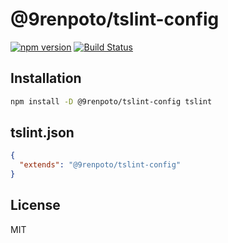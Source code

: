 # @9renpoto/tslint-config

[![npm version](https://badge.fury.io/js/%409renpoto%2Ftslint-config.svg)](https://badge.fury.io/js/%409renpoto%2Ftslint-config)
[![Build Status](https://travis-ci.org/9renpoto/config.svg?branch=master)](https://travis-ci.org/9renpoto/config)

## Installation

```sh
npm install -D @9renpoto/tslint-config tslint
```

## tslint.json

```json
{
  "extends": "@9renpoto/tslint-config"
}
```

## License

MIT
